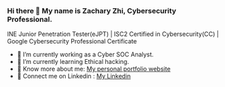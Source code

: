 ### Hi there 👋 My name is Zachary Zhi, Cybersecurity Professional.

INE Junior Penetration Tester(eJPT) | ISC2 Certified in Cybersecurity(CC) | Google Cybersecurity Professional Certificate

- 🥝 I’m currently working as a Cyber SOC Analyst.
- 🍕 I’m currently learning Ethical hacking.
- 🍔 Know more about me: [My personal portfolio website](https://vegepizza.github.io/)
- 🍪 Connect me on Linkedin : [My Linkedin](www.linkedin.com/in/zachary-zhi)
